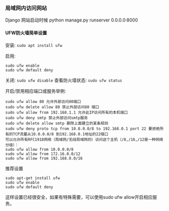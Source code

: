 ### 局域网内访问网站
Django 网站启动时候 python manage.py runserver 0.0.0.0:8000
#### UFW防火墙简单设置

安装: `sudo apt install ufw`

启用:
```
sudo ufw enable
sudo ufw default deny
```

关闭: `sudo ufw disable`
查看防火墙状态: `sudo ufw status`

开启/禁用相应端口或服务举例:
```
sudo ufw allow 80 允许外部访问80端口
sudo ufw delete allow 80 禁止外部访问80 端口
sudo ufw allow from 192.168.1.1 允许此IP访问所有的本机端口
sudo ufw deny smtp 禁止外部访问smtp服务
sudo ufw delete allow smtp 删除上面建立的某条规则
sudo ufw deny proto tcp from 10.0.0.0/8 to 192.168.0.1 port 22 要拒绝所有的TCP流量从10.0.0.0/8 到192.168.0.1地址的22端口
可以允许所有RFC1918网络（局域网/无线局域网的）访问这个主机（/8,/16,/12是一种网络分级）：
sudo ufw allow from 10.0.0.0/8
sudo ufw allow from 172.16.0.0/12
sudo ufw allow from 192.168.0.0/16 
```

推荐设置
```
sudo apt-get install ufw
sudo ufw enable
sudo ufw default deny 
```
这样设置已经很安全，如果有特殊需要，可以使用sudo ufw allow开启相应服务。 